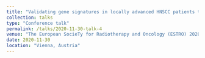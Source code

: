 ```yaml
---
title: "Validating gene signatures in locally advanced HNSCC patients treated by PORT-C and in xenografts."
collection: talks
type: "Conference talk"
permalink: /talks/2020-11-30-talk-4
venue: "The European SocieTy for Radiotherapy and Oncology (ESTRO) 2020 Annual Conference"
date: 2020-11-30
location: "Vienna, Austria"
---
```

